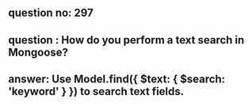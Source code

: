 
      
## question no: 297

## question : How do you perform a text search in Mongoose?

## answer: Use Model.find({ $text: { $search: 'keyword' } }) to search text fields.
      